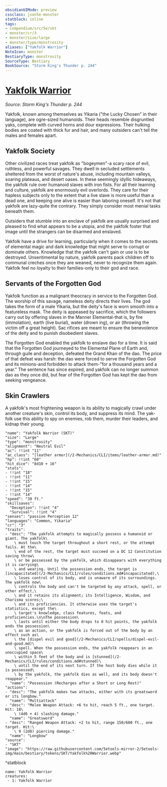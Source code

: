 ```yaml
---
obsidianUIMode: preview
cssclass: json5e-monster
statblock: inline
tags:
- compendium/src/5e/skt
- monster/cr/3
- monster/size/large
- monster/type/monstrosity
aliases: ["Yakfolk Warrior"]
NoteIcon: monster
BestiaryType: monstrosity
SourceType: Bestiary
BookSource: "Storm King's Thunder p. 244"
---
```

# [Yakfolk Warrior](2-Mechanics/CLI/bestiary/monstrosity/yakfolk-warrior-skt.md)
*Source: Storm King's Thunder p. 244*  

Yakfolk, known among themselves as Yikaria ("the Lucky Chosen" in their language), are ogre-sized humanoids. Their heads resemble disgruntled yaks, complete with curved horns and dour expressions. Their hulking bodies are coated with thick fur and hair, and many outsiders can't tell the males and females apart.

## Yakfolk Society

Other civilized races treat yakfolk as "bogeymen"-a scary race of evil, ruthless, and powerful savages. They dwell in secluded settlements sheltered from the worst of nature's abuse, including mountain valleys, soaring plateaus, and desert oases. In these seemingly idyllic hideaways, the yakfolk rule over humanoid slaves with iron fists. For all their learning and culture, yakfolk are enormously evil overlords. They care for their hapless subjects only to the extent that a live slave is more useful than a dead one, and keeping one alive is easier than laboring oneself. It's not that yakfolk are lazy-quite the contrary. They simply consider most menial tasks beneath them.

Outsiders that stumble into an enclave of yakfolk are usually surprised and pleased to find what appears to be a utopia, and the yakfolk foster that image until the strangers can be disarmed and enslaved.

Yakfolk have a drive for learning, particularly when it comes to the secrets of elemental magic and dark knowledge that might serve to corrupt or dominate others. Knowledge that the yakfolk can't gain or use is to be destroyed. Unsentimental by nature, yakfolk parents pack children off to communal creches once they are weaned, never to recognize them again. Yakfolk feel no loyalty to their families-only to their god and race.

## Servants of the Forgotten God

Yakfolk function as a malignant theocracy in service to the Forgotten God. The worship of this savage, nameless deity directs their lives. The god takes the form of a male Yikaria, but the deity's face is worn smooth into a featureless mask. The deity is appeased by sacrifice, which the followers carry out by offering slaves in the Manner Elemental-that is, by fire (immolation), earth (live burial), water (drown ing), or air (throwing the victim off a great height). Sac rifices are meant to ensure the benevolence of the deity and to punish disobedient slaves.

The Forgotten God enabled the yakfolk to enslave dao for a time. It is said that the Forgotten God journeyed to the Elemental Plane of Earth and, through guile and deception, defeated the Grand Khan of the dao. The price of that defeat was harsh: the dao were forced to serve the Forgotten God and its minions-and forbidden to attack them-"for a thousand years and a year." The sentence has since expired, and yakfolk can no longer summon dao as they once did, but fear of the Forgotten God has kept the dao from seeking vengeance.

## Skin Crawlers

A yakfolk's most frightening weapon is its ability to magically crawl under another creature's skin, control its body, and suppress its mind. The yak-folk use this ability to spy on enemies, rob them, murder their leaders, and kidnap their young.

```statblock
"name": "Yakfolk Warrior (SKT)"
"size": "Large"
"type": "monstrosity"
"alignment": "Neutral Evil"
"ac": !!int "11"
"ac_class": "[leather armor](/2-Mechanics/CLI/items/leather-armor.md)"
"hp": !!int "60"
"hit_dice": "8d10 + 16"
"stats":
- !!int "18"
- !!int "11"
- !!int "15"
- !!int "14"
- !!int "15"
- !!int "14"
"speed": "30 ft."
"skillsaves":
  "Deception": !!int "4"
  "Survival": !!int "4"
"senses": "passive Perception 12"
"languages": "Common, Yikaria"
"cr": "3"
"traits":
- "desc": "The yakfolk attempts to magically possess a humanoid or giant. The yakfolk\
    \ must touch the target throughout a short rest, or the attempt fails. At the\
    \ end of the rest, the target must succeed on a DC 12 Constitution saving throw\
    \ or be possessed by the yakfolk, which disappears with everything it is carrying\
    \ and wearing. Until the possession ends, the target is [incapacitated](/2-Mechanics/CLI/rules/conditions.md#incapacitated),\
    \ loses control of its body, and is unaware of its surroundings. The yakfolk now\
    \ controls the body and can't be targeted by any attack, spell, or other effect,\
    \ and it retains its alignment; its Intelligence, Wisdom, and Charisma scores;\
    \ and its proficiencies. It otherwise uses the target's statistics, except the\
    \ target's knowledge, class features, feats, and proficiencies.\n\nThe possession\
    \ lasts until either the body drops to 0 hit points, the yakfolk ends the possession\
    \ as an action, or the yakfolk is forced out of the body by an effect such as\
    \ the [dispel evil and good](/2-Mechanics/CLI/spells/dispel-evil-and-good.md)\
    \ spell. When the possession ends, the yakfolk reappears in an unoccupied space\
    \ within 5 feet of the body and is [stunned](/2-Mechanics/CLI/rules/conditions.md#stunned)\
    \ until the end of its next turn. If the host body dies while it is possessed\
    \ by the yakfolk, the yakfolk dies as well, and its body doesn't reappear."
  "name": "Possession (Recharges after a Short or Long Rest)"
"actions":
- "desc": "The yakfolk makes two attacks, either with its greatsword or its longbow."
  "name": "Multiattack"
- "desc": "Melee Weapon Attack: +6 to hit, reach 5 ft., one target. Hit: 18\
    \ (4d6 + 4) slashing damage."
  "name": "Greatsword"
- "desc": "Ranged Weapon Attack: +2 to hit, range 150/600 ft., one target. Hit:\
    \ 9 (2d8) piercing damage."
  "name": "Longbow"
"source":
- "SKT"
"image": "https://raw.githubusercontent.com/5etools-mirror-2/5etools-img/main/bestiary/tokens/SKT/Yakfolk%20Warrior.webp"
```
^statblock

```encounter-table
name: Yakfolk Warrior
creatures:
 - 1: Yakfolk Warrior
```